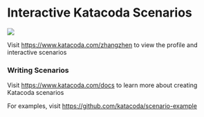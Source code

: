 # Interactive Katacoda Scenarios

[![](http://shields.katacoda.com/katacoda/zhangzhen/count.svg)](https://www.katacoda.com/zhangzhen "Get your profile on Katacoda.com")

Visit https://www.katacoda.com/zhangzhen to view the profile and interactive scenarios

### Writing Scenarios
Visit https://www.katacoda.com/docs to learn more about creating Katacoda scenarios

For examples, visit https://github.com/katacoda/scenario-example
